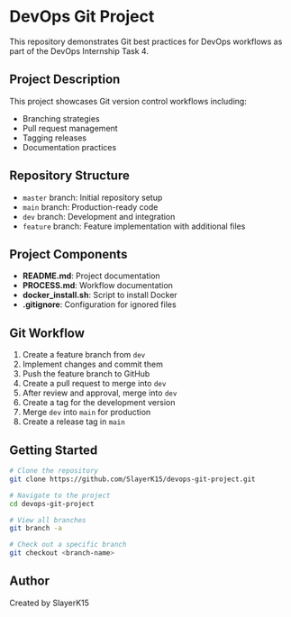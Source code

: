 # DevOps Git Project

This repository demonstrates Git best practices for DevOps workflows as part of the DevOps Internship Task 4.

## Project Description

This project showcases Git version control workflows including:

- Branching strategies
- Pull request management
- Tagging releases
- Documentation practices

## Repository Structure

- `master` branch: Initial repository setup
- `main` branch: Production-ready code
- `dev` branch: Development and integration
- `feature` branch: Feature implementation with additional files

## Project Components

- **README.md**: Project documentation
- **PROCESS.md**: Workflow documentation
- **docker_install.sh**: Script to install Docker
- **.gitignore**: Configuration for ignored files

## Git Workflow

1. Create a feature branch from `dev`
2. Implement changes and commit them
3. Push the feature branch to GitHub
4. Create a pull request to merge into `dev`
5. After review and approval, merge into `dev`
6. Create a tag for the development version
7. Merge `dev` into `main` for production
8. Create a release tag in `main`

## Getting Started

```bash
# Clone the repository
git clone https://github.com/SlayerK15/devops-git-project.git

# Navigate to the project
cd devops-git-project

# View all branches
git branch -a

# Check out a specific branch
git checkout <branch-name>
```

## Author

Created by SlayerK15
